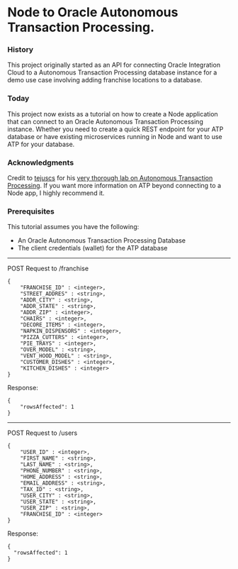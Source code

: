 # Node to Oracle Autonomous Transaction Processing.

### History

This project originally started as an API for connecting Oracle Integration Cloud to a Autonomous Transaction Processing database instance for a demo use case involving adding franchise locations to a database.

### Today

This project now exists as a tutorial on how to create a Node application that can connect to an Oracle Autonomous Transaction Processing instance. Whether you need to create a quick REST endpoint for your ATP database or have existing microservices running in Node and want to use ATP for your database.

### Acknowledgments

Credit to [tejuscs](https://github.com/tejuscs) for his [very thorough lab on Autonomous Transaction Processing](https://oracle.github.io/learning-library/workshops/autonomous-transaction-processing/?page=README.md). If you want more information on ATP beyond connecting to a Node app, I highly recommend it.

### Prerequisites

This tutorial assumes you have the following:

- An Oracle Autonomous Transaction Processing Database
- The client credentials (wallet) for the ATP database




-----
POST Request to /franchise
```
{
	"FRANCHISE_ID" : <integer>,
	"STREET_ADDRES" : <string>,
	"ADDR_CITY" : <string>,
	"ADDR_STATE" : <string>,
	"ADDR_ZIP" : <integer>,
	"CHAIRS" : <integer>,
	"DECORE_ITEMS" : <integer>,
	"NAPKIN_DISPENSORS" : <integer>,
	"PIZZA_CUTTERS" : <integer>,
	"PIE_TRAYS" : <integer>,
	"OVER_MODEL" : <string>,
	"VENT_HOOD_MODEL" : <string>,
	"CUSTOMER_DISHES" : <integer>,
	"KITCHEN_DISHES" : <integer>
}
```
Response:
```
{
    "rowsAffected": 1
}
```
-----
POST Request to /users
```
{
	"USER_ID" : <integer>,
	"FIRST_NAME" : <string>,
	"LAST_NAME" : <string>,
	"PHONE_NUMBER" : <string>,
	"HOME_ADDRESS" : <string>,
	"EMAIL_ADDRESS" : <string>,
	"TAX_ID" : <string>,
	"USER_CITY" : <string>,
	"USER_STATE" : <string>,
	"USER_ZIP" : <string>,
	"FRANCHISE_ID" : <integer>
}
```
Response:
```
{
  "rowsAffected": 1
}
```